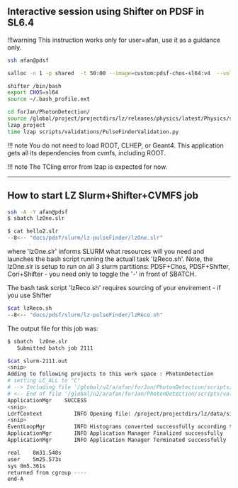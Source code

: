 ## **Interactive  session**  using Shifter on PDSF in SL6.4

!!!warning
	This instruction works only for user=afan, use it as a
	guidance only.

```bash
ssh afan@pdsf

salloc -n 1 -p shared  -t 50:00 --image=custom:pdsf-chos-sl64:v4  --volume=/global/project:/project

shifter /bin/bash
export CHOS=sl64
source ~/.bash_profile.ext

cd forJan/PhotonDetection/
source /global/project/projectdirs/lz/releases/physics/latest/Physics/setup.sh
lzap_project
time lzap scripts/validations/PulseFinderValidation.py
```

!!! note
	You do not need to load ROOT, CLHEP, or Geant4. This
	application gets all its dependencies from cvmfs, including ROOT.

!!! note
	The TCling error from lzap is expected for now.

<hr>

## How to start LZ **Slurm+Shifter+CVMFS** job

```bash
ssh -A -Y afan@pdsf
$ sbatch lzOne.slr

$ cat hello2.slr
--8<-- "docs/pdsf/slurm/lz-pulseFinder/lzOne.slr"
```

where 'lzOne.slr' informs SLURM what resources will you need and
launches the bash script running the actuall task 'lzReco.sh'. Note,
the lzOne.slr is setup to run on all 3 slurm partitions: PDSF+Chos,
PDSF+Shifter, Cori+Shifter - you need only to toggle the '-' in front
of SBATCH.

The bash task script 'lzReco.sh' requires sourcing of your
envirement - if you use Shifter

```bash
$cat lzReco.sh
--8<-- "docs/pdsf/slurm/lz-pulseFinder/lzReco.sh"
```

The output file for this job was:

```bash
$ sbatch  lzOne.slr
   Submitted batch job 2111

$cat slurm-2111.out
<snip>
Adding to following projects to this work space : PhotonDetection
# setting LC_ALL to "C"
# --> Including file '/global/u2/a/afan/forJan/PhotonDetection/scripts/validations/PulseFinderValidation.py'
# <-- End of file '/global/u2/a/afan/forJan/PhotonDetection/scripts/validations/PulseFinderValidation.py'
ApplicationMgr    SUCCESS
<snip>
LdrfContext          INFO Opening file: /project/projectdirs/lz/data/simulations/LUXSim_release-4.4.6_geant4.9.5.p02/full_slow_simulation/electron_recoils/FullSlowSimulation_ER_flat_10k_DER.root
<snip>
EventLoopMgr         INFO Histograms converted successfully according to request.
ApplicationMgr       INFO Application Manager Finalized successfully
ApplicationMgr       INFO Application Manager Terminated successfully

real	8m31.548s
user	5m25.573s
sys	0m5.361s
returned from cgroup ----
end-A
```

